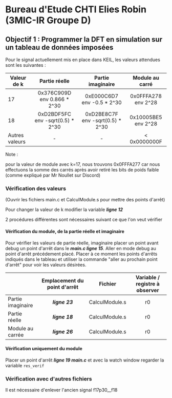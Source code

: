 # Bureau d'Etude CHTI Elies Robin (3MIC-IR Groupe D)
## Objectif 1 : Programmer la DFT en simulation sur un tableau de données imposées

Pour le signal actuellement mis en place dans KEIL, les valeurs attendues sont les suivantes :

|Valeur de k | Partie réelle | Partie imaginaire | Module au carré |
|---|:---:|:---:|:---:|
|17|0x376C909D    env 0.866 * 2^30|0xE000C6D7    env -0.5  * 2^30| 0x0FFFA278    env 2^28|
|18|0xD2BDF5FC    env -sqrt(0.5) * 2^30|0xD2BE8C7F    env -sqrt(0.5) * 2^30|0x10005BE5    env 2^28|
|Autres valeurs|-|-|< 0x0000000F|

Note  :

pour la valeur de module avec k=17, nous trouvons 0x0FFFA277 car nous effectuons la somme des carrés après avoir retiré les bits de poids faible (comme expliqué par Mr Noullet sur Discord)

### Vérification des valeurs
(Ouvrir les fichiers main.c et CalculModule.s pour mettre des points d'arrêt)

Pour changer la valeur de k modifier la variable ***ligne 12***

2 procédures différentes sont nécessaires suivant ce que l'on veut vérifier

#### Vérification du module, de la partie réelle et imaginaire
Pour vérifier les valeurs de partie réelle, imaginaire placer un point avant debug un point d'arrêt dans le ***main.c ligne 15***. Aller en mode debug au point d'arrêt précédement placé. Placer à ce moment les points d'arrêts indiqués dans le tableau et utiliser la commande "aller au prochain point d'arrêt" pour voir les valeurs désirées.

||Emplacement du point d'arrêt | Fichier | Variable / registre à observer | 
|---|:---:|:---:|:---:|
|Partie imaginaire|***ligne 23*** | CalculModule.s | r0 |
|Partie réelle|***ligne 18*** | CalculModule.s | r0 |
|Module au carrée|***ligne 26*** | CalculModule.s | r0 |

#### Vérification uniquement du module

Placer un point d'arrêt ***ligne 19 main.c*** et avec la watch window regarder la variable `res_verif`
### Vérification avec d'autres fichiers

Il est nécessaire d'enlever l'ancien signal f17p30__f18
